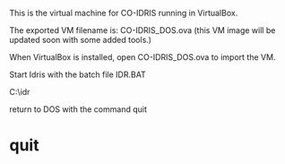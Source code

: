 This is the virtual machine for CO-IDRIS running in VirtualBox.

The exported VM filename is: CO-IDRIS_DOS.ova
(this VM image will be updated soon with some added tools.)

When VirtualBox is installed, open CO-IDRIS_DOS.ova to import the VM.

Start Idris with the batch file IDR.BAT

C:\idr

return to DOS with the command quit

# quit
